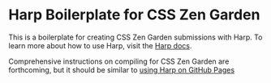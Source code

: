 Harp Boilerplate for CSS Zen Garden
===================================

This is a boilerplate for creating CSS Zen Garden submissions with Harp. To learn more about how to use Harp, visit the [Harp docs](http://harpjs.com).

Comprehensive instructions on compiling for CSS Zen Garden are forthcoming, but it should be similar to [using Harp on GitHub Pages](http://harpjs.com/docs/deployment/github-pages)